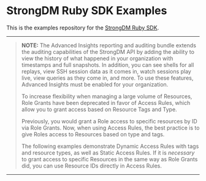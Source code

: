 # StrongDM Ruby SDK Examples

This is the examples repository for the [StrongDM Ruby SDK](https://github.com/strongdm/strongdm-sdk-ruby).

---
> **NOTE:**
> The Advanced Insights reporting and auditing bundle extends the auditing capabilities of the StrongDM API by adding the ability to view the history of what happened in your organization with timestamps and full snapshots. In addition, you can see shells for all replays, view SSH session data as it comes in, watch sessions play live, view queries as they come in, and more. To use these features, Advanced Insights must be enabled for your organization.
>
> To increase flexibility when managing a large volume of Resources, Role Grants have been deprecated in favor of Access Rules, which allow you to grant access based on Resource Tags and Type.
>
> Previously, you would grant a Role access to specific resources by ID via Role Grants. Now, when using Access Rules, the best practice is to give Roles access to Resources based on  type and tags.
>
>The following examples demonstrate Dynamic Access Rules with tags and resource types, as well as Static Access Rules. If it is _necessary_ to grant access to specific Resources in the same way as Role Grants did, you can use Resource IDs directly in Access Rules.

---
